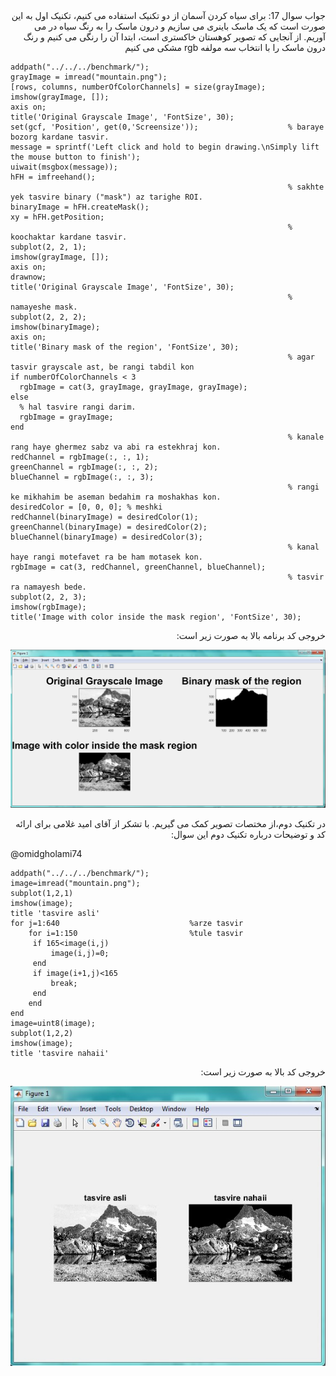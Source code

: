 <div dir="rtl">
جواب سوال 17:
  برای سیاه کردن آسمان از دو تکنیک استفاده می کنیم، تکنیک اول به این صورت است که یک ماسک باینری می سازیم و درون ماسک را به رنگ سیاه در می آوریم. از آنجایی که تصویر کوهستان خاکستری است، ابتدا آن را رنگی می کنیم و رنگ درون ماسک را با انتخاب سه مولفه rgb مشکی می کنیم
</div>

```
addpath("../../../benchmark/");
grayImage = imread("mountain.png");
[rows, columns, numberOfColorChannels] = size(grayImage);
imshow(grayImage, []);
axis on;
title('Original Grayscale Image', 'FontSize', 30);
set(gcf, 'Position', get(0,'Screensize'));                    % baraye bozorg kardane tasvir.
message = sprintf('Left click and hold to begin drawing.\nSimply lift the mouse button to finish');
uiwait(msgbox(message));
hFH = imfreehand();
                                                              % sakhte yek tasvire binary ("mask") az tarighe ROI.
binaryImage = hFH.createMask();
xy = hFH.getPosition;
                                                              % koochaktar kardane tasvir.
subplot(2, 2, 1);
imshow(grayImage, []);
axis on;
drawnow;
title('Original Grayscale Image', 'FontSize', 30);
                                                              % namayeshe mask.
subplot(2, 2, 2);
imshow(binaryImage);
axis on;
title('Binary mask of the region', 'FontSize', 30);
                                                              % agar tasvir grayscale ast, be rangi tabdil kon
if numberOfColorChannels < 3
  rgbImage = cat(3, grayImage, grayImage, grayImage);
else
  % hal tasvire rangi darim.
  rgbImage = grayImage;
end
                                                              % kanale rang haye ghermez sabz va abi ra estekhraj kon.
redChannel = rgbImage(:, :, 1);
greenChannel = rgbImage(:, :, 2);
blueChannel = rgbImage(:, :, 3);
                                                              % rangi ke mikhahim be aseman bedahim ra moshakhas kon.
desiredColor = [0, 0, 0]; % meshki
redChannel(binaryImage) = desiredColor(1);
greenChannel(binaryImage) = desiredColor(2);
blueChannel(binaryImage) = desiredColor(3);
                                                              % kanal haye rangi motefavet ra be ham motasek kon.
rgbImage = cat(3, redChannel, greenChannel, blueChannel);
                                                              % tasvir ra namayesh bede.
subplot(2, 2, 3);
imshow(rgbImage);
title('Image with color inside the mask region', 'FontSize', 30);
```

<div dir="rtl">
خروجی کد برنامه بالا به صورت زیر است:
</div>

![khorooji](17.jpg)

<div dir="rtl">
در تکنیک دوم،از مختصات تصویر کمک می گیریم. با تشکر از آقای امید غلامی برای ارائه کد و توضیحات درباره تکنیک دوم این سوال:
</div>

@omidgholami74

```
addpath("../../../benchmark/");
image=imread("mountain.png");
subplot(1,2,1)
imshow(image);
title 'tasvire asli'
for j=1:640                             %arze tasvir
    for i=1:150                         %tule tasvir
     if 165<image(i,j)
         image(i,j)=0;
     end
     if image(i+1,j)<165
         break;
     end
    end
end
image=uint8(image);
subplot(1,2,2)
imshow(image);
title 'tasvire nahaii'
```

<div dir="rtl">
خروجی کد بالا به صورت زیر است:
</div>

![khorooji](02684.jpg)
